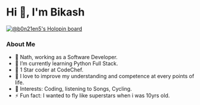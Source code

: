 #                      Hi 👋, I'm Bikash

[![@b0n21en5's Holopin board](https://holopin.io/api/user/board?user=b0n21en5)](https://holopin.io/@b0n21en5)

### About Me

- 👀  Nath, working as a Software Developer.
- 🌱 I’m currently learning Python Full Stack.
- 👯 1 Star coder at CodeChef.
- 🤔 I love to improve my understanding and competence at every points of life.
- 💬 Interests: Coding, listening to Songs, Cycling.
- ⚡ Fun fact: I wanted to fly like superstars when i was 10yrs old.
